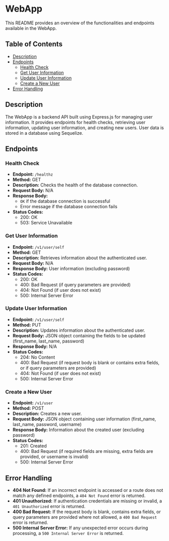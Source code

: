 # WebApp

This README provides an overview of the functionalities and endpoints available in the WebApp.

## Table of Contents

- [Description](#description)
- [Endpoints](#endpoints)
  - [Health Check](#health-check)
  - [Get User Information](#get-user-information)
  - [Update User Information](#update-user-information)
  - [Create a New User](#create-a-new-user)
- [Error Handling](#error-handling)

## Description

The WebApp is a backend API built using Express.js for managing user information. It provides endpoints for health checks, retrieving user information, updating user information, and creating new users. User data is stored in a database using Sequelize.

## Endpoints

### Health Check

- **Endpoint:** `/healthz`
- **Method:** GET
- **Description:** Checks the health of the database connection.
- **Request Body:** N/A
- **Response Body:** 
  - `OK` if the database connection is successful
  - Error message if the database connection fails
- **Status Codes:**
  - 200: OK
  - 503: Service Unavailable

### Get User Information

- **Endpoint:** `/v1/user/self`
- **Method:** GET
- **Description:** Retrieves information about the authenticated user.
- **Request Body:** N/A
- **Response Body:** User information (excluding password)
- **Status Codes:**
  - 200: OK
  - 400: Bad Request (if query parameters are provided)
  - 404: Not Found (if user does not exist)
  - 500: Internal Server Error

### Update User Information

- **Endpoint:** `/v1/user/self`
- **Method:** PUT
- **Description:** Updates information about the authenticated user.
- **Request Body:** JSON object containing the fields to be updated (first_name, last_name, password)
- **Response Body:** N/A
- **Status Codes:**
  - 204: No Content
  - 400: Bad Request (if request body is blank or contains extra fields, or if query parameters are provided)
  - 404: Not Found (if user does not exist)
  - 500: Internal Server Error

### Create a New User

- **Endpoint:** `/v1/user`
- **Method:** POST
- **Description:** Creates a new user.
- **Request Body:** JSON object containing user information (first_name, last_name, password, username)
- **Response Body:** Information about the created user (excluding password)
- **Status Codes:**
  - 201: Created
  - 400: Bad Request (if required fields are missing, extra fields are provided, or username is invalid)
  - 500: Internal Server Error

## Error Handling

- **404 Not Found:** If an incorrect endpoint is accessed or a route does not match any defined endpoints, a `404 Not Found` error is returned.
- **401 Unauthorized:** If authentication credentials are missing or invalid, a `401 Unauthorized` error is returned.
- **400 Bad Request:** If the request body is blank, contains extra fields, or query parameters are provided where not allowed, a `400 Bad Request` error is returned.
- **500 Internal Server Error:** If any unexpected error occurs during processing, a `500 Internal Server Error` is returned.


